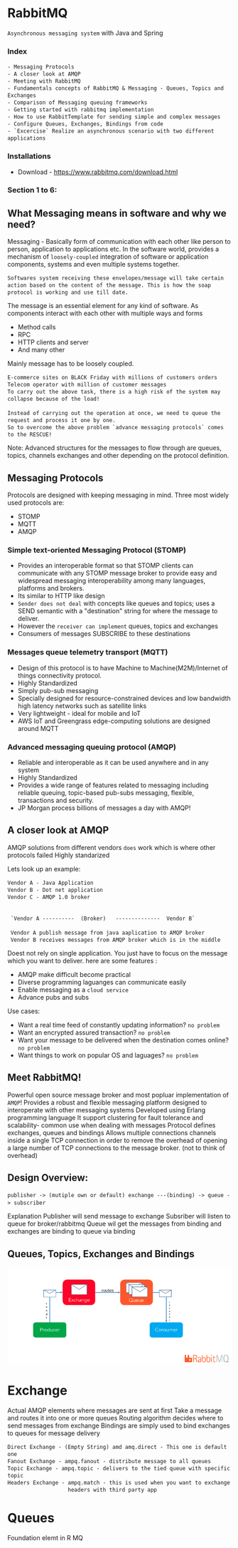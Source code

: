 # RabbitMQ 
`Asynchronous messaging system` with Java and Spring


### Index
``` - What Messaging means in software and why we need?
- Messaging Protocols
- A closer look at AMQP
- Meeting with RabbitMQ
- Fundamentals concepts of RabbitMQ & Messaging - Queues, Topics and Exchanges
- Comparison of Messaging queuing frameworks
- Getting started with rabbitmq implementation
- How to use RabbitTemplate for sending simple and complex messages
- Configure Queues, Exchanges, Bindings from code
- `Excercise` Realize an asynchronous scenario with two different applications
``` 

### Installations
* Download - https://www.rabbitmq.com/download.html


### Section 1 to 6: 

## What Messaging means in software and why we need?
Messaging - Basically form of communication with each other like person to person, application to applications etc.
In the software world, provides a mechanism of `loosely-coupled` integration of software or application components, systems and even multiple systems together.

``` If you ever used SOAP protocol then you are familiar with the message, header and body concepts with a different form. SOAP messages exchange and shared through the envelope of share messages to another system or application.
Softwares system receiving these envelopes/message will take certain action based on the content of the message. This is how the soap protocol is working and use till date.
```

The message is an essential element for any kind of software. As components interact with each other with multiple ways and forms
* Method calls
* RPC
* HTTP clients and server
* And many other

Mainly message has to be loosely coupled. 

``` Let's look at an example
E-commerce sites on BLACK Friday with millions of customers orders
Telecom operator with million of customer messages
To carry out the above task, there is a high risk of the system may collapse because of the load!

Instead of carrying out the operation at once, we need to queue the request and process it one by one.
So to overcome the above problem `advance messaging protocols` comes to the RESCUE!
```
Note: Advanced structures for the messages to flow through are queues, topics, channels exchanges and other depending on the protocol definition. 


## Messaging Protocols

Protocols are designed with keeping messaging in mind. Three most widely used protocols are:
- STOMP
- MQTT
- AMQP

### Simple text-oriented Messaging Protocol (STOMP)
* Provides an interoperable format so that STOMP clients can communicate with any STOMP message broker to provide easy and widespread messaging interoperability among many languages, platforms and brokers.
* Its similar to HTTP like design
* `Sender does not deal` with concepts like queues and topics; uses a SEND semantic with a "destination" string for where the message to deliver.
* However the `receiver can implement` queues, topics and exchanges 
* Consumers of messages SUBSCRIBE to these destinations

### Messages queue telemetry transport (MQTT)
* Design of this protocol is to have Machine to Machine(M2M)/Internet of things connectivity protocol.
* Highly Standardized
* Simply pub-sub messaging
* Specially designed for resource-constrained devices and low bandwidth high latency networks such as satellite links
* Very lightweight - ideal for mobile and IoT
* AWS IoT and Greengrass edge-computing solutions are designed around MQTT

### Advanced messaging queuing protocol (AMQP)
* Reliable and interoperable as it can be used anywhere and in any system
* Highly Standardized
* Provides a wide range of features related to messaging including reliable queuing, topic-based pub-subs messaging, flexible, transactions and security.
* JP Morgan process billions of messages a day with AMQP!



 ## A closer look at AMQP
 
 AMQP solutions from different vendors `does` work which is where other protocols failed
 Highly standarized
 
 Lets look up an example:
 
``` We want completel;y differen application to examples messages
Vendor A - Java Application  
Vendor B - Dot net application
Vendor C - AMQP 1.0 broker
 
 
 `Vendor A ----------  (Broker)   --------------  Vendor B`
 
 Vendor A publish message from java aaplication to AMQP broker 
 Vendor B receives messages from AMQP broker which is in the middle
 ```
 
 Doest not rely on single application. You just have to focus on the message which you want to deliver.
 here are some features :
 * AMQP make difficult become practical
 * Diverse programming laguanges can communicate easily
 * Enable messaging as a `cloud service`
 * Advance pubs and subs

Use cases:
- Want a real time feed of constantly updating information? `no problem`
- Want an encrypted assured transaction? `no problem`
- Want your message to be delivered when the destination comes online? `no problem`
- Want things to work on popular OS and laguages? `no problem`


## Meet RabbitMQ! 

Powerful open source message broker and most popluar implementation of `AMQP`!
Provides a robust and flexible messaging platform designed to interoperate with other 
messaging systems
Developed using Erlang programming language
It support clustering for fault tolerance and scalability- common use when dealing with messages 
Protocol defines exchanges, queues and bindings 
Allows multiple connections channels inside a single TCP connection in order to remove the overhead
of opening a large number of TCP connections to the message broker. (not to think of overhead)

## Design Overview:

`publisher -> (mutiple own or default) exchange ---(binding) -> queue -> subscriber`

Explanation 
Publisher will send message to exchange
Subsriber will listen to queue for broker/rabbitmq
Queue wil get the messages from binding
and exchanges are binding to queue via binding


## Queues, Topics, Exchanges and Bindings


![](rabbitmq.png)


# Exchange

Actual AMQP elements where messages are sent at first
Take a message and routes it into one or more queues
Routing algorithm decides where to send messages from exchange
Bindings are simply used to bind exchanges to queues for message delivery

```Types of exchange:
Direct Exchange - (Empty String) amd amq.direct - This one is default one
Fanout Exchange - ampq.fanout - distribute message to all queues
Topic Exchange - ampq.topic - delivers to the tied queue with specific topic
Headers Exchange - ampq.match - this is used when you want to exchange 
                   headers with third party app 
```
                   
# Queues

Foundation elemt in R MQ
                   
               





 
 
 
 
 









